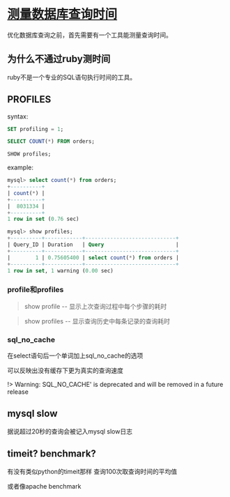 # [测量数据库查询时间](2019/11_1/measure-qurey-time)

优化数据库查询之前，首先需要有一个工具能测量查询时间。

## 为什么不通过ruby测时间

ruby不是一个专业的SQL语句执行时间的工具。

## PROFILES

syntax:

```sql
SET profiling = 1;

SELECT COUNT(*) FROM orders;

SHOW profiles;
```

example:

```sql
mysql> select count(*) from orders;
+----------+
| count(*) |
+----------+
|  8031334 |
+----------+
1 row in set (0.76 sec)

mysql> show profiles;
+----------+------------+-----------------------------+
| Query_ID | Duration   | Query                       |
+----------+------------+-----------------------------+
|        1 | 0.75605400 | select count(*) from orders |
+----------+------------+-----------------------------+
1 row in set, 1 warning (0.00 sec)
```

### profile和profiles

> show profile -- 显示上次查询过程中每个步骤的耗时

> show profiles -- 显示查询历史中每条记录的查询耗时

### sql_no_cache

在select语句后一个单词加上sql_no_cache的选项

可以反映出没有缓存下更为真实的查询速度

!> Warning: SQL_NO_CACHE' is deprecated and will be removed in a future release

## mysql slow

据说超过20秒的查询会被记入mysql slow日志

## timeit? benchmark?

有没有类似python的timeit那样 查询100次取查询时间的平均值

或者像apache benchmark

